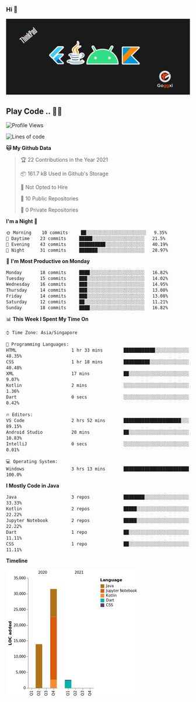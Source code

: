 ### Hi 👋
<img src="https://github.com/Goggxi/goggxi/blob/main/bg.jpg?raw=true" alt="banner"><br />

## Play Code .. 💬🚀

<!--START_SECTION:waka-->
![Profile Views](http://img.shields.io/badge/Profile%20Views-17-blue)

![Lines of code](https://img.shields.io/badge/From%20Hello%20World%20I%27ve%20Written-48041%20lines%20of%20code-blue)

**🐱 My Github Data** 

> 🏆 22 Contributions in the Year 2021
 > 
> 📦 161.7 kB Used in Github's Storage 
 > 
> 🚫 Not Opted to Hire
 > 
> 📜 10 Public Repositories 
 > 
> 🔑 0 Private Repositories  
 > 
**I'm a Night 🦉** 

```text
🌞 Morning    10 commits     ██░░░░░░░░░░░░░░░░░░░░░░░   9.35% 
🌆 Daytime    23 commits     █████░░░░░░░░░░░░░░░░░░░░   21.5% 
🌃 Evening    43 commits     ██████████░░░░░░░░░░░░░░░   40.19% 
🌙 Night      31 commits     ███████░░░░░░░░░░░░░░░░░░   28.97%

```
📅 **I'm Most Productive on Monday** 

```text
Monday       18 commits     ████░░░░░░░░░░░░░░░░░░░░░   16.82% 
Tuesday      15 commits     ███░░░░░░░░░░░░░░░░░░░░░░   14.02% 
Wednesday    16 commits     ███░░░░░░░░░░░░░░░░░░░░░░   14.95% 
Thursday     14 commits     ███░░░░░░░░░░░░░░░░░░░░░░   13.08% 
Friday       14 commits     ███░░░░░░░░░░░░░░░░░░░░░░   13.08% 
Saturday     12 commits     ██░░░░░░░░░░░░░░░░░░░░░░░   11.21% 
Sunday       18 commits     ████░░░░░░░░░░░░░░░░░░░░░   16.82%

```


📊 **This Week I Spent My Time On** 

```text
⌚︎ Time Zone: Asia/Singapore

💬 Programming Languages: 
HTML                     1 hr 33 mins        ████████████░░░░░░░░░░░░░   48.35% 
CSS                      1 hr 18 mins        ██████████░░░░░░░░░░░░░░░   40.48% 
XML                      17 mins             ██░░░░░░░░░░░░░░░░░░░░░░░   9.07% 
Kotlin                   2 mins              ░░░░░░░░░░░░░░░░░░░░░░░░░   1.36% 
Dart                     0 secs              ░░░░░░░░░░░░░░░░░░░░░░░░░   0.42%

🔥 Editors: 
VS Code                  2 hrs 52 mins       ██████████████████████░░░   89.15% 
Android Studio           20 mins             ██░░░░░░░░░░░░░░░░░░░░░░░   10.83% 
IntelliJ                 0 secs              ░░░░░░░░░░░░░░░░░░░░░░░░░   0.01%

💻 Operating System: 
Windows                  3 hrs 13 mins       █████████████████████████   100.0%

```

**I Mostly Code in Java** 

```text
Java                     3 repos             ████████░░░░░░░░░░░░░░░░░   33.33% 
Kotlin                   2 repos             █████░░░░░░░░░░░░░░░░░░░░   22.22% 
Jupyter Notebook         2 repos             █████░░░░░░░░░░░░░░░░░░░░   22.22% 
Dart                     1 repo              ██░░░░░░░░░░░░░░░░░░░░░░░   11.11% 
CSS                      1 repo              ██░░░░░░░░░░░░░░░░░░░░░░░   11.11%

```


**Timeline**

![Chart not found](https://raw.githubusercontent.com/Goggxi/Goggxi/main/charts/bar_graph.png) 


<!--END_SECTION:waka-->
